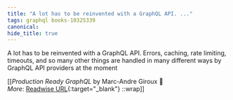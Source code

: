 ```yaml
---
title: "A lot has to be reinvented with a GraphQL API. ..."
tags: graphql books-10325339
canonical: 
hide_title: true
---
```


A lot has to be reinvented with a GraphQL API. Errors, caching, rate limiting, timeouts, and so many other things are handled in many different ways by GraphQL API providers at the moment


[[<cite>_Production Ready GraphQL_</cite> by Marc-Andre Giroux 📕<br>
_More_: [Readwise URL](https://readwise.io/open/210672386){:target="_blank"}
::wrap]]
